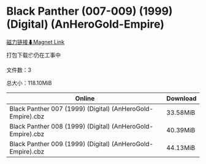 # Black Panther (007-009) (1999) (Digital) (AnHeroGold-Empire)

[磁力链接⬇Magnet Link](magnet:?xt=urn:btih:558255cb56a0a1afe3f0f12d234465879292eaf7&dn=Black%20Panther%20%28007-009%29%20%281999%29%20%28Digital%29%20%28AnHeroGold-Empire%29)

打包下载📦仍在工事中

文件数：3

总大小：118.10MiB

Online | Download
--- | ---
Black Panther 007 (1999) (Digital) (AnHeroGold-Empire).cbz | 33.58MiB
Black Panther 008 (1999) (Digital) (AnHeroGold-Empire).cbz | 40.39MiB
Black Panther 009 (1999) (Digital) (AnHeroGold-Empire).cbz | 44.13MiB
